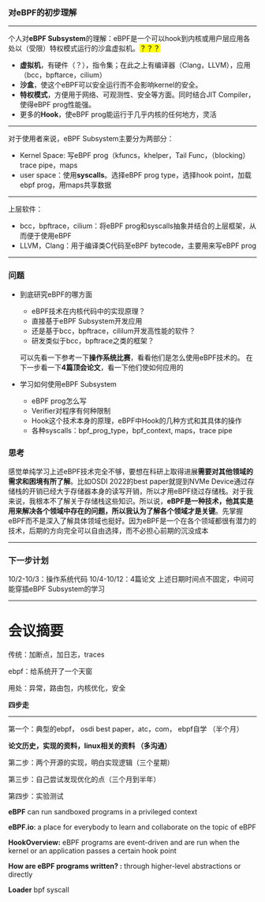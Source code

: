 ### 对eBPF的初步理解

---

个人对**eBPF Subsystem**的理解：eBPF是一个可以hook到内核或用户层应用各处以（受限）特权模式运行的沙盒虚拟机。<mark>？？？</mark>

* **虚拟机**，有硬件（？），指令集；在此之上有编译器（Clang，LLVM），应用（bcc，bpftarce，cilium）
* **沙盒**，使这个eBPF可以安全运行而不会影响kernel的安全。
* **特权模式**，方便用于网络、可观测性、安全等方面。同时结合JIT Compiler，使得eBPF prog性能强。
* 更多的**Hook**，使eBPF prog能运行于几乎内核的任何地方，灵活

---

对于使用者来说，eBPF Subsystem主要分为两部分：

* Kernel Space: 写eBPF prog（kfuncs，khelper，Tail Func，（blocking）trace pipe，maps
* user space：使用**syscalls**。选择eBPF prog type，选择hook point，加载ebpf prog，用maps共享数据

---

上层软件：

* bcc，bpftrace，cilium：将eBPF prog和syscalls抽象并结合的上层框架，从而便于使用eBPF
* LLVM，Clang：用于编译类C代码至eBPF bytecode，主要用来写eBPF prog
  

---

### 问题

* 到底研究eBPF的哪方面

  * eBPF技术在内核代码中的实现原理？
  * 直接基于eBPF Subsystem开发应用
  * 还是基于bcc，bpftrace，cililum开发高性能的软件？
  * 研发类似于bcc，bpftrace之类的框架？

  可以先看一下参考一下**操作系统比赛**，看看他们是怎么使用eBPF技术的。
  在下一步看一下**4篇顶会论文**，看一下他们使如何应用的

* 学习如何使用eBPF Subsystem

  * eBPF prog怎么写
  * Verifier对程序有何种限制
  * Hook这个技术本身的原理，eBPF中Hook的几种方式和其具体的操作
  * 各种syscalls：bpf_prog_type，bpf_context, maps，trace pipe

### **思考**

感觉单纯学习上述eBPF技术完全不够，要想在科研上取得进展**需要对其他领域的需求和困境有所了解**。比如OSDI 2022的best paper就提到NVMe Device通过存储栈的开销已经大于存储器本身的读写开销，所以才用eBPF绕过存储栈。对于我来说，我根本不了解关于存储栈这些知识。所以说，**eBPF是一种技术，他其实是用来解决各个领域中存在的问题，所以我认为了解各个领域才是关键**。先掌握eBPF而不是深入了解具体领域也挺好。因为eBPF是一个在各个领域都很有潜力的技术，后期的方向完全可以自由选择，而不必担心前期的沉没成本

---

### 下一步计划

10/2-10/3：操作系统代码
10/4-10/12：4篇论文
上述日期时间点不固定，中间可能穿插eBPF Subsystem的学习

---

# 会议摘要

传统：加断点，加日志，traces

ebpf：给系统开了一个天窗

用处：异常，路由包，内核优化，安全

**四步走**

---

第一个：典型的ebpf， osdi best paper，atc，com， ebpf自学 （半个月）

**论文历史，实现的资料，linux相关的资料 （多沟通）**

第二步：两个开源的实现，明白实现逻辑（三个星期）

第三步：自己尝试发现优化的点（三个月到半年）

第四步：实验测试



**eBPF**
can run sandboxed programs in a privileged context

**eBPF.io**: a place for everybody to learn and collaborate on the topic of eBPF

**HookOverview:** eBPF programs are event-driven and are run when the kernel or an application passes a certain hook point

**How are eBPF programs written? :** through higher-level abstractions or directly

**Loader** bpf syscall